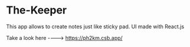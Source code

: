 # The-Keeper
This app allows to create notes just like sticky pad. UI made with React.js

Take a look here ----> https://ph2km.csb.app/
